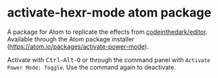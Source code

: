 # activate-hexr-mode atom package
A package for Atom to replicate the effects from [codeinthedark/editor](https://github.com/codeinthedark/editor). Available through the Atom package installer (https://atom.io/packages/activate-power-mode). 

Activate with <kbd>Ctrl</kbd>-<kbd>Alt</kbd>-<kbd>O</kbd> or through the command panel with `Activate Power Mode: Toggle`. Use the command again to deactivate. 
